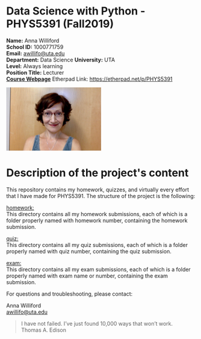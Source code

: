 # Data Science with Python - PHYS5391 (Fall2019)

**Name:** Anna Williford  
**School ID:** 1000771759  
**Email:** awillifo@uta.edu  
**Department:** Data Science
**University:** UTA  
**Level:** Always learning  
**Position Title:** Lecturer  
[**Course Webpage**](https://www.cdslab.org/python/)
Etherpad Link: https://etherpad.net/p/PHYS5391

<img src="Williford_pic.png" width=50% />


# Description of the project's content

This repository contains my homework, quizzes, and virtually every effort that I have made for PHYS5391. The structure of the project is the following:

[homework:](Homework)  
This directory contains all my homework submissions, each of which is a folder properly named with homework number, containing the homework submission.

[quiz:](Quiz)  
This directory contains all my quiz submissions, each of which is a folder properly named with quiz number, containing the quiz submission.

[exam:](Exam)  
This directory contains all my exam submissions, each of which is a folder properly named with exam name or number, containing the exam submission.

For questions and troubleshooting, please contact:

Anna Williford  
awillifo@uta.edu
> I have not failed. I’ve just found 10,000 ways that won’t work.  
> Thomas A. Edison
